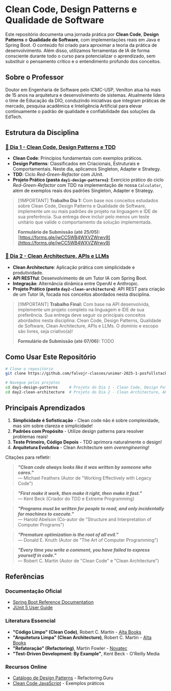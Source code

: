 # Clean Code, Design Patterns e Qualidade de Software

Este repositório documenta uma jornada prática por **Clean Code**, **Design Patterns** e **Qualidade de Software**, com implementações reais em Java e Spring Boot. O conteúdo foi criado para aproximar a teoria da prática de desenvolvimento. Além disso, utilizamos ferramentas de IA de forma consciente durante todo o curso para potencializar o aprendizado, sem substituir o pensamento crítico e o entendimento profundo dos conceitos.

## Sobre o Professor

Doutor em Engenharia de Software pelo ICMC-USP, Venilton atua há mais de 15 anos na arquitetura e desenvolvimento de sistemas. Atualmente lidera o time de Educação da DIO, conduzindo iniciativas que integram práticas de mercado, pesquisa acadêmica e Inteligência Artificial para elevar continuamente o padrão de qualidade e confiabilidade das soluções da EdTech.

## Estrutura da Disciplina

### [📅 Dia 1 - Clean Code, Design Patterns e TDD](wiki/dia-1.md)

* **Clean Code**: Princípios fundamentais com exemplos práticos.
* **Design Patterns**: Classificados em Criacionais, Estruturais e Comportamentais. Neste dia, aplicamos Singleton, Adapter e Strategy.
* **TDD**: Ciclo *Red-Green-Refactor* com JUnit.
* **Projeto Prático (pasta `day1-design-patterns`)**: Exercício prático do ciclo *Red-Green-Refactor* com TDD na implementação de nossa `Calculator`, além de exemplos reais dos padrões Singleton, Adapter e Strategy.

> \[!IMPORTANT]
> **Trabalho Dia 1:** Com base nos conceitos estudados sobre Clean Code, Design Patterns e Qualidade de Software, implemente um ou mais padrões de projeto na linguagem e IDE de sua preferência.
> Sua entrega deve incluir pelo menos um teste unitário que valide o comportamento da solução implementada.
>
> **Formulário de Submissão (até 25/05):** [https://forms.gle/jwCC5WB4WXVZWrwv9](https://forms.gle/jwCC5WB4WXVZWrwv9)

### [📅 Dia 2 - Clean Architecture, APIs e LLMs](wiki/dia-2.md)

* **Clean Architecture**: Aplicação prática com simplicidade e produtividade.
* **API RESTful**: Desenvolvimento de um Tutor IA com Spring Boot.
* **Integração**: Alternância dinâmica entre OpenAI e Anthropic.
* **Projeto Prático (pasta `day2-clean-architecture`)**: API REST para criação de um Tutor IA, focada nos conceitos abordados nesta disciplina.

> \[!IMPORTANT]
> **Trabalho Final:** Com base na API desenvolvida, implemente um projeto completo na linguagem e IDE de sua preferência. Sua entrega deve seguir os principais conceitos abordados nesta disciplina: Clean Code, Design Patterns, Qualidade de Software, Clean Architecture, APIs e LLMs. O domínio e escopo são livres, seja criativo(a)!
>
> **Formulário de Submissão (até 07/06):** TODO

## Como Usar Este Repositório

```bash
# Clone o repositório
git clone https://github.com/falvojr-classes/unimar-2025-1-posfullstack

# Navegue pelos projetos
cd day1-design-patterns     # Projeto do Dia 1 - Clean Code, Design Patterns e TDD
cd day2-clean-architecture  # Projeto do Dia 2 - Clean Architecture, APIs e LLMs
```

## Principais Aprendizados

1. **Simplicidade é Sofisticação** - Clean code não é sobre complexidade, mas sim sobre clareza e simplicidade!
2. **Padrões com Propósito** - Utilize design patterns para resolver problemas reais!
3. **Teste Primeiro, Código Depois** - TDD aprimora naturalmente o design!
4. **Arquitetura Evolutiva** - Clean Architecture sem *overengineering*!

Citações para refletir:

> ***"Clean code always looks like it was written by someone who cares."***  
> — Michael Feathers (Autor de "Working Effectively with Legacy Code")

> ***"First make it work, then make it right, then make it fast."***  
> — Kent Beck (Criador do TDD e Extreme Programming)

> ***"Programs must be written for people to read, and only incidentally for machines to execute."***  
> — Harold Abelson (Co-autor de "Structure and Interpretation of Computer Programs")

> ***"Premature optimization is the root of all evil."***  
> — Donald E. Knuth (Autor de "The Art of Computer Programming")

> ***"Every time you write a comment, you have failed to express yourself in code."***  
> — Robert C. Martin (Autor de "Clean Code" e "Clean Architecture")

## Referências

### Documentação Oficial

* [Spring Boot Reference Documentation](https://docs.spring.io/spring-boot/)
* [JUnit 5 User Guide](https://junit.org/junit5/docs/current/user-guide/)

### Literatura Essencial

* **"Código Limpo" (Clean Code)**, Robert C. Martin - [Alta Books](https://altabooks.com.br/produto/codigo-limpo/)
* **"Arquitetura Limpa" (Clean Architecture)**, Robert C. Martin - [Alta Books](https://altabooks.com.br/produto/arquitetura-limpa/)
* **"Refatoração" (Refactoring)**, Martin Fowler - [Novatec](https://novatec.com.br/livros/refatoracao/)
* **"Test-Driven Development: By Example"**, Kent Beck - O'Reilly Media

### Recursos Online

* [Catálogo de Design Patterns](https://refactoring.guru/pt-br/design-patterns/catalog) - Refactoring.Guru
* [Clean Code JavaScript](https://github.com/ryanmcdermott/clean-code-javascript) - Exemplos práticos
